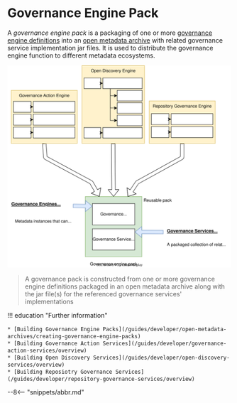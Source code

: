 <!-- SPDX-License-Identifier: CC-BY-4.0 -->
<!-- Copyright Contributors to the ODPi Egeria project. -->


# Governance Engine Pack

A *governance engine pack* is a packaging of one or more [governance engine definitions](/concepts/governance-engine-definition) into an [open metadata archive](/concepts/open-metadata-archive) with related governance service implementation jar files.
It is used to distribute the governance engine function to different metadata ecosystems.

![Governance engine pack](/guides/developer/open-metadata-archives/governance-engine-pack.svg)
> A governance pack is constructed from one or more governance engine definitions packaged in an open metadata archive along with the jar file(s) for the referenced governance services' implementations

!!! education "Further information"

    * [Building Governance Engine Packs](/guides/developer/open-metadata-archives/creating-governance-engine-packs)
    * [Building Governance Action Services](/guides/developer/governance-action-services/overview)
    * [Building Open Discovery Services](/guides/developer/open-discovery-services/overview)
    * [Building Reposiotry Governance Services](/guides/developer/repository-governance-services/overview)

--8<-- "snippets/abbr.md"